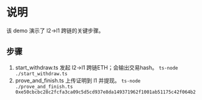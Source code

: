 # 说明

该 demo 演示了 l2->l1 跨链的关键步骤。

## 步骤
1. start_withdraw.ts 发起 l2->l1 跨链ETH；会输出交易hash。 `ts-node ./start_withdraw.ts   `
2. prove_and_finish.ts 上传证明到 l1 并提现。 `ts-node ./prove_and_finish.ts 0xe50cbcbc28c2fcfa3ca09c5d5cd937e8da149371962f1001ab51175c42f064b2`